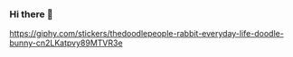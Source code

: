 ### Hi there 👋
https://giphy.com/stickers/thedoodlepeople-rabbit-everyday-life-doodle-bunny-cn2LKatpvy89MTVR3e
<!--
**manasasamaga/manasasamaga** is a ✨ _special_ ✨ repository because its `README.md` (this file) appears on your GitHub profile.

Here are some ideas to get you started:

- 🔭 I’m currently working on ...
- 🌱 I’m currently learning full stack development, system design, data structures and algorithms, artificial intelligence, quantum computing and blockchain
- 👯 I’m looking to collaborate on ...
- 🤔 I’m looking for help with ...
- 💬 Ask me about ...
- 📫 How to reach me: manasasb17@gmail.com
- 😄 Pronouns: ...
- ⚡ Fun fact: ...

-->
